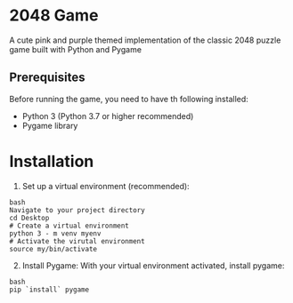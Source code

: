 # 2048 Game 
A cute pink and purple themed implementation of the classic 2048 puzzle game built with Python and Pygame 

## Prerequisites 
Before running the game, you need to have th following installed: 
- Python 3 (Python 3.7 or higher recommended)
- Pygame library

# Installation 
1. Set up a virtual environment (recommended):
```
bash
Navigate to your project directory
cd Desktop
# Create a virtual environment
python 3 - m venv myenv
# Activate the virutal environment
source my/bin/activate 
```
2. Install Pygame:
   With your virtual environment activated, install pygame:
```
bash
pip `install` pygame
```
